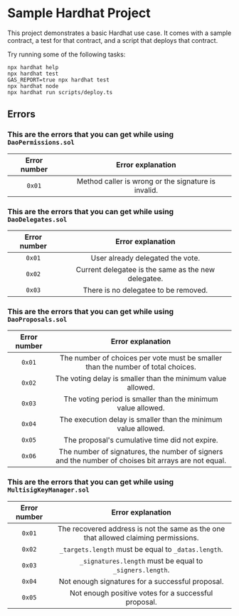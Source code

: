 # Sample Hardhat Project

This project demonstrates a basic Hardhat use case. It comes with a sample contract, a test for that contract, and a script that deploys that contract.

Try running some of the following tasks:

```shell
npx hardhat help
npx hardhat test
GAS_REPORT=true npx hardhat test
npx hardhat node
npx hardhat run scripts/deploy.ts
```

## Errors

### This are the errors that you can get while using `DaoPermissions.sol`

| Error number |                               Error explanation                                     |
|     :---:    |                                     :---:                                           |
|    `0x01`    | Method caller is wrong or the signature is invalid.                                 |

### This are the errors that you can get while using `DaoDelegates.sol`

| Error number |                               Error explanation                                     |
|     :---:    |                                     :---:                                           |
|    `0x01`    | User already delegated the vote.                                                    |
|    `0x02`    | Current delegatee is the same as the new delegatee.                                 |
|    `0x03`    | There is no delegatee to be removed.                                                |

### This are the errors that you can get while using `DaoProposals.sol`

| Error number |                               Error explanation                                     |
|     :---:    |                                     :---:                                           |
|    `0x01`    | The number of choices per vote must be smaller than the number of total choices.    |
|    `0x02`    | The voting delay is smaller than the minimum value allowed.                         |
|    `0x03`    | The voting period is smaller than the minimum value allowed.                        |
|    `0x04`    | The execution delay is smaller than the minimum value allowed.                      |
|    `0x05`    | The proposal's cumulative time did not expire.                                      |
|    `0x06`    | The number of signatures, the number of signers and the number of choises bit arrays are not equal. |

### This are the errors that you can get while using `MultisigKeyManager.sol`

| Error number |                               Error explanation                                     |
|     :---:    |                                     :---:                                           |
|    `0x01`    | The recovered address is not the same as the one that allowed claiming permissions. |
|    `0x02`    | `_targets.length` must be equal to `_datas.length`.                                 |
|    `0x03`    | `_signatures.length` must be equal to `_signers.length`.                            |
|    `0x04`    | Not enough signatures for a successful proposal.                                    |
|    `0x05`    | Not enough positive votes for a successful proposal.                                |